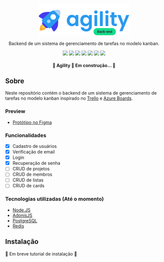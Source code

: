 <div align="center">
  <img src="./.github/assets/logo.svg" height="100"/>
</div>

<p align="center">Backend de um sistema de gerenciamento de tarefas no modelo kanban.</p>

<div align="center">
  <img src="https://sonarcloud.io/images/project_badges/sonarcloud-orange.svg" height="20" />
  <img src="https://sonarcloud.io/api/project_badges/measure?project=wesleyoliveira820_agility-backend&metric=security_rating" />
  <img src="https://sonarcloud.io/api/project_badges/measure?project=wesleyoliveira820_agility-backend&metric=coverage" />
  <img src="https://img.shields.io/github/issues/wesleyoliveira820/agility-backend" />
  <img src="https://img.shields.io/github/forks/wesleyoliveira820/agility-backend" />
  <img src="https://img.shields.io/github/stars/wesleyoliveira820/agility-backend" />
  <img src="https://img.shields.io/github/license/wesleyoliveira820/agility-backend" />
</div>

<h4 align="center">
  🚧  Agility 🚀 Em construção...  🚧
</h4>

## Sobre
Neste repositório contém o backend de um sistema de gerenciamento de tarefas no modelo kanban inspirado no [Trello](https://trello.com) e [Azure Boards](https://azure.microsoft.com/pt-br/services/devops/boards/).

### Preview

* [Protótipo no Figma](https://www.figma.com/file/HyHtd5RPjX6usHCKnFWCLl/Agility?node-id=240%3A50)

### Funcionalidades

- [x] Cadastro de usuários
- [x] Verificação de email
- [x] Login
- [X] Recuperação de senha
- [ ] CRUD de projetos
- [ ] CRUD de membros
- [ ] CRUD de listas
- [ ] CRUD de cards

### Tecnologias utilizadas (Até o momento)

* [Node.JS](https://nodejs.org/en/)
* [AdonisJS](https://adonisjs.com/)
* [PostgreSQL](https://www.postgresql.org/)
* [Redis](https://redis.io/)

## Instalação

  🚧  Em breve tutorial de instalação  🚧
